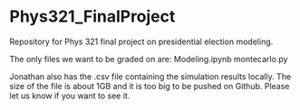 # Phys321_FinalProject
Repository for Phys 321 final project on presidential election modeling. 

The only files we want to be graded on are:
Modeling.ipynb
montecarlo.py

Jonathan also has the .csv file containing the simulation results locally.
The size of the file is about 1GB and it is too big to be pushed on Github.
Please let us know if you want to see it.
